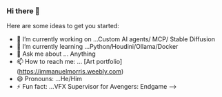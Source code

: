 ### Hi there 👋



Here are some ideas to get you started:

- 🔭 I’m currently working on ...Custom AI agents/ MCP/ Stable Diffusion
- 🌱 I’m currently learning ...Python/Houdini/Ollama/Docker
- 💬 Ask me about ... Anything
- 📫 How to reach me: ... [Art portfolio] (https://immanuelmorris.weebly.com)
- 😄 Pronouns: ...He/Him
- ⚡ Fun fact: ...VFX Supervisor for Avengers: Endgame
-->
